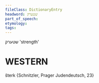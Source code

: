 ```yaml
---
fileClass: DictionaryEntry
headword: שטערק
part_of_speech: 
etymology: 
tags: 
---
```

שטערק
'strength'

WESTERN
========

šterk {Schnitzler, Prager Judendeutsch, 23}